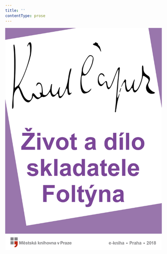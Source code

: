 ```yaml
---
title: ''
contentType: prose
---
```


<section>

![Život a dílo skladatele Foltýna](./resources/obalka.jpg)

</section>
